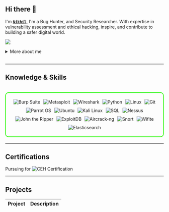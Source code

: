 ## Hi there 👋

I'm **[`Nikhil`](https://www.linkedin.com/in/nikhil-nikhil-a-b8711a30b)**, I'm a Bug Hunter, and Security Researcher. With expertise in vulnerability assessment and ethical hacking, inspire, and contribute to building a safer digital world.

<img src="https://img.shields.io/badge/-LinkedIn-0072b1?&style=for-the-badge&logo=linkedin&logoColor=white" /></a>

<details>
  <summary>More about me</summary>

- **Name**: Nikhil A
- **From**: India
- **Bug Hunter** | **Security Researcher** | **Freelance Penetration Tester**
- I specialize in bug hunting, vulnerability assessment, penetration testing, and social engineering.
- Actively enhancing my expertise in **website vulnerabilities** and **cybersecurity skills**.
- Currently focused on mastering **advanced hacking techniques**, **networking**, and **pursuing cybersecurity certifications**.

</details>
<br>

---

<h2 id="knowledge_skills" align=''> Knowledge & Skills </h2>

<br>

<div style="border: 2px solid #22F700; border-radius: 10px; padding: 20px; margin-bottom: 20px;">
  <div align="left" style="display: flex; flex-wrap: wrap; justify-content: center; gap: 10px;">
      <img src="https://img.shields.io/badge/Burp_Suite-FF6633?style=for-the-badge&logo=burp-suite&color=000000" alt="Burp Suite" />
      <img src="https://img.shields.io/badge/Metasploit-008C8C?style=for-the-badge&logo=metasploit&color=000000" alt="Metasploit" />
      <img src="https://img.shields.io/badge/Wireshark-009639?style=for-the-badge&logo=wireshark&color=000000" alt="Wireshark" />
      <img src="https://img.shields.io/badge/Python-3776AB?style=for-the-badge&logo=python&color=000000" alt="Python" />
      <img src="https://img.shields.io/badge/Linux-FCC624?style=for-the-badge&logo=linux&color=000000" alt="Linux" />
      <img src="https://img.shields.io/badge/Git-F05032?style=for-the-badge&logo=git&color=000000" alt="Git" />
      <img src="https://img.shields.io/badge/Parrot_OS-2E8E8F?style=for-the-badge&logo=parrot&color=000000" alt="Parrot OS" />
      <img src="https://img.shields.io/badge/Ubuntu-E95420?style=for-the-badge&logo=ubuntu&color=000000" alt="Ubuntu" />
      <img src="https://img.shields.io/badge/Kali_Linux-557C94?style=for-the-badge&logo=kali-linux&color=000000" alt="Kali Linux" />
      <img src="https://img.shields.io/badge/SQL-4479A1?style=for-the-badge&logo=sqlite&color=000000" alt="SQL" />
      <img src="https://img.shields.io/badge/Nessus-00C176?style=for-the-badge&logo=tenable&color=000000" alt="Nessus" />
      <img src="https://img.shields.io/badge/John%20the%20Ripper-CC0000?style=for-the-badge&logo=gnu&logoColor=white" alt="John the Ripper" />
      <img src="https://img.shields.io/badge/ExploitDB-6A0DAD?style=for-the-badge&logo=databricks&logoColor=white" alt="ExploitDB" />
      <img src="https://img.shields.io/badge/Aircrack--ng-008C45?style=for-the-badge&logo=wifi&logoColor=white" alt="Aircrack-ng" />
      <img src="https://img.shields.io/badge/Snort-FF3366?style=for-the-badge&logo=snort&logoColor=white" alt="Snort" />
      <img src="https://img.shields.io/badge/Wifite-FF4500?style=for-the-badge&logo=wifi&logoColor=white" alt="Wifite" />
      <img src="https://img.shields.io/badge/Elasticsearch-005571?style=for-the-badge&logo=elasticsearch&logoColor=white" alt="Elasticsearch" />




  </div>
</div>

---
<h2 id="Certifications" align=''> Certifications </h2>

<div>
  
Pursuing for <img src="https://img.shields.io/badge/CEH-Certified_Ethical_Hacker-blue?style=for-the-badge&logo=ec-council&color=000000" alt="CEH Certification" />

</div>

---

<h2 id="Projects" align=''> Projects </h2>


| **Project**      | **Description**                                                                                  |
|-------------------|--------------------------------------------------------------------------------------------------|


